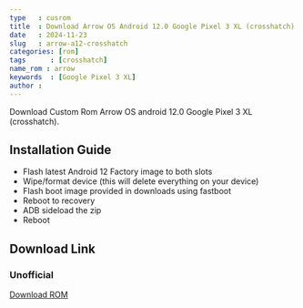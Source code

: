 ```yaml
---
type   : cusrom
title  : Download Arrow OS Android 12.0 Google Pixel 3 XL (crosshatch)
date   : 2024-11-23
slug   : arrow-a12-crosshatch
categories: [rom]
tags      : [crosshatch]
name_rom : arrow
keywords  : [Google Pixel 3 XL]
author :
---
```


Download Custom Rom Arrow OS android 12.0 Google Pixel 3 XL (crosshatch).


## Installation Guide
- Flash latest Android 12 Factory image to both slots
- Wipe/format device (this will delete everything on your device)
- Flash boot image provided in downloads using fastboot
- Reboot to recovery
- ADB sideload the zip
- Reboot

## Download Link
### Unofficial
[Download ROM](https://sourceforge.net/projects/reallysnow-rom/files/Google/crosshatch/ArrowOS/arrow-12.0/)

